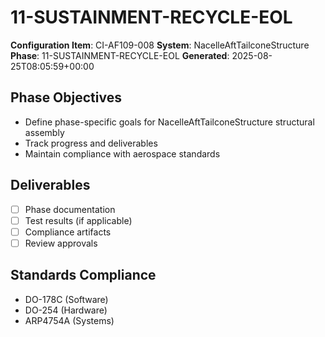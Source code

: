 # 11-SUSTAINMENT-RECYCLE-EOL

**Configuration Item**: CI-AF109-008
**System**: NacelleAftTailconeStructure
**Phase**: 11-SUSTAINMENT-RECYCLE-EOL
**Generated**: 2025-08-25T08:05:59+00:00

## Phase Objectives
- Define phase-specific goals for NacelleAftTailconeStructure structural assembly
- Track progress and deliverables
- Maintain compliance with aerospace standards

## Deliverables
- [ ] Phase documentation
- [ ] Test results (if applicable)
- [ ] Compliance artifacts
- [ ] Review approvals

## Standards Compliance
- DO-178C (Software)
- DO-254 (Hardware)
- ARP4754A (Systems)


